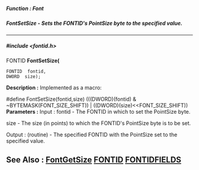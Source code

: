 ##### Function : Font
##### FontSetSize - Sets the FONTID's PointSize byte to the specified value.
---
##### #include <fontid.h>
FONTID **FontSetSize(**

	FONTID  fontid,
	DWORD  size);
**Description :**
Implemented as a macro:

#define FontSetSize(fontid,size) (((DWORD)(fontid) & 
~BYTEMASK(FONT_SIZE_SHIFT)) | ((DWORD)(size)<<FONT_SIZE_SHIFT))
**Parameters :**
Input :
fontid  -  The FONTID in which to set the PointSize byte.

size  -  The size (in points) to which  the FONTID's PointSize byte is to be set.

Output :
(routine)  -  The specified FONTID with the PointSize set to the specified value.


**See Also :**
[FontGetSize](D:/md_files/FontGetSize.md)
[FONTID](D:/md_files/FONTID.md)
[FONTIDFIELDS](D:/md_files/FONTIDFIELDS.md)
---
